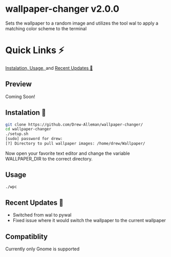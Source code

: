 # wallpaper-changer v2.0.0
Sets the wallpaper to a random image and utilizes the tool wal to apply a matching color scheme to the terminal

# Quick Links ⚡
 [Instalation, ](#instalation) [Usage, ](#usage) and [Recent Updates 🎉](#recent_updates)

## Preview
Coming Soon!

<a name="instalation"></a>
## Instalation 🔨 
```bash
git clone https://github.com/Drew-Alleman/wallpaper-changer/
cd wallpaper-changer
./setup.sh
[sudo] password for drew: 
[?] Directory to pull wallpaper images: /home/drew/Wallpaper/

```
Now open your favorite text editor and change the variable WALLPAPER_DIR to the correct directory.

<a name="usage"></a>
## Usage 
```bash
./wpc
```
<a name="recent_updates"></a>
## Recent Updates 🎉
* Switched from wal to pywal
* Fixed issue where it would switch the wallpaper to the current wallpaper

## Compatiblity
Currently only Gnome is supported

